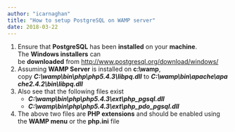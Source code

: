 ```yaml
---
author: "icarnaghan"
title: "How to setup PostgreSQL on WAMP server"
date: 2018-03-22
---
```


1. Ensure that **PostgreSQL** has been **installed** on your **machine**. The **Windows installers** can be **downloaded** from http://www.postgresql.org/download/windows/
2. Assuming **WAMP Server** is installed on **c:\\wamp**, copy **_C:\\wamp\\bin\\php\\php5.4.3\\libpq.dll_** to **_C:\\wamp\\bin\\apache\\apache2.4.2\\bin\\libpq.dll_**
3. Also see that the following files exist
    - **_C:\\wamp\\bin\\php\\php5.4.3\\ext\\php\_pgsql.dll_**
    - **_C:\\wamp\\bin\\php\\php5.4.3\\ext\\php\_pdo\_pgsql.dll_**
4. The above two files are **PHP extensions** and should be enabled using the **WAMP menu** or the **php.ini** file
